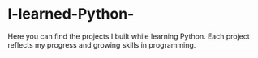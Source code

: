 # I-learned-Python-
Here you can find the projects I built while learning Python. Each project reflects my progress and growing skills in programming.
